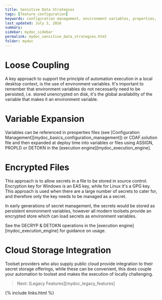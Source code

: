 ```yaml
---
title: Sensitive Data Strategies
tags: [feature_configuration]
keywords: configuration management, environment variables, properties, settings, tokenisation
last_updated: July 3, 2016
summary: 
sidebar: mydoc_sidebar
permalink: mydoc_sensitive_data_strategies.html
folder: mydoc
---
```


# Loose Coupling

A key approach to support the principle of automation execution in a local desktop context, is the use of environment variables. It's important to remember that environment variables do not necessarily need to be persisted, i.e. stored unencrypted on disk, it's the global availability of the variable that makes it an environment variable.

# Variable Expansion

Variables can be referenced in preoperties files (see [Configuration Management][mydoc_basics_configuration_management]) or CDAF.solution file and then expanded at deploy time into variables or files using ASSIGN, PROPLD or DETOKN in the [execution engine][mydoc_execution_engine].

# Encrypted Files

This approach is to allow secrets in a file to be stored in source control. Encryption key for Windows is an EAS key, while for Linux it's a GPG key. This approach is used when there are a large number of secrets to cater for, and therefore only the key needs to be managed as a secret.

In early generations of secret management, the secrets would be stored as persistent environment variables, however all modern toolsets provide an encrypted store which can load secrets as environment variables.

See the DECRYP & DETOKN operations in the [execution engine][mydoc_execution_engine] for guidance on usage.

# Cloud Storage Integration

Toolset providers who also supply public cloud provide integration to their secret storage offerings, while these can be convenient, this does couple your automation to toolset and makes the execution of locally challenging.

> Next: [Legacy Features][mydoc_legacy_features]

{% include links.html %}
